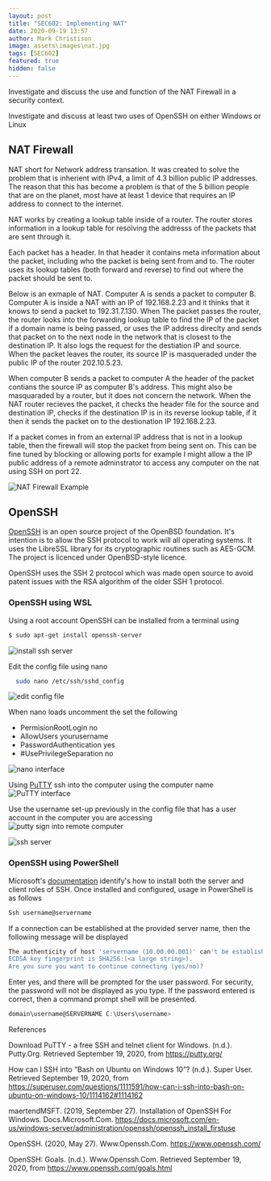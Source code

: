 ```yaml
---
layout: post
title: "SEC602: Implementing NAT"
date: 2020-09-19 13:57
author: Mark Christison
image: assets\images\nat.jpg
tags: [SEC602]
featured: true
hidden: false
---
```


Investigate and discuss the use and function of the NAT Firewall in a security context.

Investigate and discuss at least two uses of OpenSSH on either Windows or Linux

## NAT Firewall

NAT short for Network address transation. It was created to solve the problem that is inherient with IPv4, a limit of 4.3 billion public IP addresses. The reason that this has become a problem is that of the 5 billion people that are on the planet, most have at least 1 device that requires an IP address to connect to the internet.

NAT works by creating a lookup table inside of a router. The router stores information in a lookup table for resolving the addresss of the packets that are sent through it.

Each packet has a header. In that header it contains meta information about the packet, including who the packet is being sent from and to. The router uses its lookup tables (both forward and reverse) to find out where the packet should be sent to.

Below is an exmaple of NAT. Computer A is sends a packet to computer B. Computer A is inside a NAT with an IP of 192.168.2.23 and it thinks that it knows to send a packet to 192.31.7.130. When The packet passes the router, the router looks into the forwarding lookup table to find the IP of the packet if a domain name is being passed, or uses the IP address direclty and sends that packet on to the next node in the network that is closest to the destination IP. It also logs the request for the destiation IP and source. When the packet leaves the router, its source IP is masqueraded under the public IP of the router 202.10.5.23.

When computer B sends a packet to computer A the header of the packet contians the source IP as computer B's address. This might also be masquaraded by a router, but it does not concern the network. When the NAT router recieves the packet, it checks the header file for the source and destination IP, checks if the destination IP is in its reverse lookup table, if it then it sends the packet on to the destionation IP 192.168.2.23.

If a packet comes in from an external IP address that is not in a lookup table, then the firewall will stop the packet from being sent on. This can be fine tuned by blocking or allowing ports for example I might allow a the IP public address of a remote adminstrator to access any computer on the nat using SSH on port 22.

![NAT Firewall Example](/assets/images/NAT-Firewall.png)

## OpenSSH

[OpenSSH](https://www.openssh.com/) is an open source project of the OpenBSD foundation. It's intention is to allow the SSH protocol to work will all operating systems. It uses the LibreSSL library for its cryptographic routines such as AES-GCM. The project is licenced under OpenBSD-style licence.

OpenSSH uses the SSH 2 protocol which was made open source to avoid patent issues with the RSA algorithm of the older SSH 1 protocol.

### OpenSSH using WSL

Using a root account OpenSSH can be installed from a terminal using

```bash
$ sudo apt-get install openssh-server
```

![install ssh server](/assets/images/ssh-WSL1.png)

Edit the config file using nano

```bash
  sudo nano /etc/ssh/sshd_config
```

![edit config file](/assets/images/ssh-WSL3.png)

When nano loads uncomment the set the following

- PermisionRootLogin no
- AllowUsers yourusername
- PasswordAuthentication yes
- #UsePrivilegeSeparation no

![nano interface](/assets/images/ssh-WSL4.png)

Using [PuTTY](https://putty.org/) ssh into the computer using the computer name
![PuTTY interface](/assets/images/ssh-WSL6.png)

Use the username set-up previously in the config file that has a user account in the computer you are accessing
![putty sign into remote computer](/assets/images/ssh-WSL7.png)

![ssh server](/assets/images/ssh-WSL8.png)

### OpenSSH using PowerShell

Microsoft's [documentation](https://docs.microsoft.com/en-us/windows-server/administration/openssh/openssh_install_firstuse) identify's how to install both the server and client roles of SSH. Once installed and configured, usage in PowerShell is as follows

```PowerShell
Ssh username@servername
```

If a connection can be established at the provided server name, then the following message will be displayed

```PowerShell
The authenticity of host 'servername (10.00.00.001)' can't be established.
ECDSA key fingerprint is SHA256:(<a large string>).
Are you sure you want to continue connecting (yes/no)?
```

Enter yes, and there will be prompted for the user password. For security, the password will not be displayed as you type. If the password entered is correct, then a command prompt shell will be presented.

```PowerShell
domain\username@SERVERNAME C:\Users\username>
```

References

Download PuTTY - a free SSH and telnet client for Windows. (n.d.). Putty.Org. Retrieved September 19, 2020, from https://putty.org/

How can I SSH into “Bash on Ubuntu on Windows 10”? (n.d.). Super User. Retrieved September 19, 2020, from https://superuser.com/questions/1111591/how-can-i-ssh-into-bash-on-ubuntu-on-windows-10/1114162#1114162

maertendMSFT. (2019, September 27). Installation of OpenSSH For Windows. Docs.Microsoft.Com. https://docs.microsoft.com/en-us/windows-server/administration/openssh/openssh_install_firstuse

OpenSSH. (2020, May 27). Www.Openssh.Com. https://www.openssh.com/

OpenSSH: Goals. (n.d.). Www.Openssh.Com. Retrieved September 19, 2020, from https://www.openssh.com/goals.html
